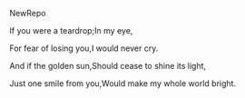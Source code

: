 NewRepo

If you were a teardrop;In my eye,

For fear of losing you,I would never cry.

And if the golden sun,Should cease to shine its light,

Just one smile from you,Would make my whole world bright.